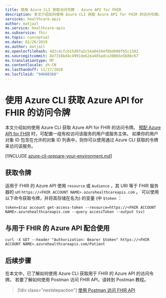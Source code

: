 ```yaml
---
title: 使用 Azure CLI 获取访问令牌 - Azure API for FHIR
description: 本文介绍如何使用 Azure CLI 获取 Azure API for FHIR 的访问令牌。
services: healthcare-apis
author: matjazl
ms.service: healthcare-apis
ms.subservice: fhir
ms.topic: conceptual
ms.date: 02/26/2019
ms.author: matjazl
ms.openlocfilehash: 4d1c4cfcb15d97a2c54a04344f0bd098f65c1392
ms.sourcegitcommit: 8e7316bd4c4991de62ea485adca30065e5b86c67
ms.translationtype: MT
ms.contentlocale: zh-CN
ms.lasthandoff: 11/17/2020
ms.locfileid: "94660366"
---
```

# <a name="get-access-token-for-azure-api-for-fhir-using-azure-cli"></a>使用 Azure CLI 获取 Azure API for FHIR 的访问令牌

本文介绍如何使用 Azure CLI 获取 Azure API for FHIR 的访问令牌。 [预配 Azure API for FHIR](fhir-paas-portal-quickstart.md) 时，可配置一组有权访问该服务的用户或服务主体。 如果你的用户对象 ID 包含在允许的对象 ID 列表中，则你可以使用通过 Azure CLI 获取的令牌来访问该服务。

[!INCLUDE [azure-cli-prepare-your-environment.md](../../includes/azure-cli-prepare-your-environment.md)]

## <a name="obtain-a-token"></a>获取令牌

适用于 FHIR 的 Azure API 使用 `resource`  或 `Audience` ，其 URI 等于 FHIR 服务器的 uri `https://<FHIR ACCOUNT NAME>.azurehealthcareapis.com` 。 可以使用以下命令获取令牌，并将其存储在名为) 的变量 (中 `$token` ：

```azurecli-interactive
token=$(az account get-access-token --resource=https://<FHIR ACCOUNT NAME>.azurehealthcareapis.com --query accessToken --output tsv)
```

## <a name="use-with-azure-api-for-fhir"></a>与用于 FHIR 的 Azure API 配合使用

```azurecli-interactive
curl -X GET --header "Authorization: Bearer $token" https://<FHIR ACCOUNT NAME>.azurehealthcareapis.com/Patient
```

## <a name="next-steps"></a>后续步骤

在本文中，已了解如何使用 Azure CLI 获取用于 FHIR 的 Azure API 的访问令牌。 若要了解如何使用 Postman 访问 FHIR API，请转到 Postman 教程。

>[!div class="nextstepaction"]
>[使用 Postman 访问 FHIR API](access-fhir-postman-tutorial.md)
